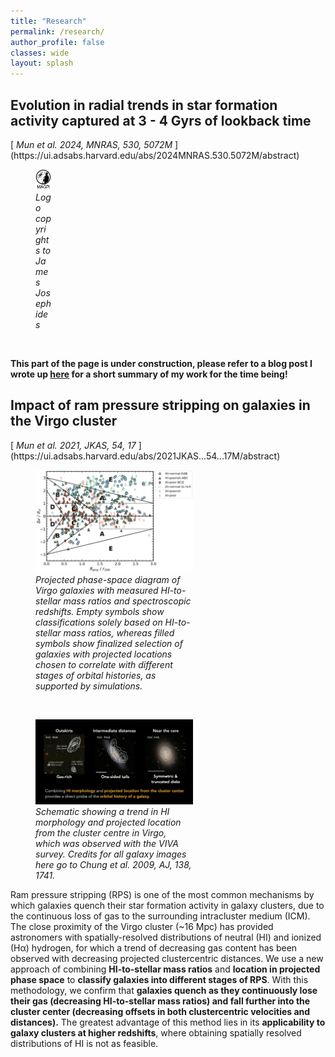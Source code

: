 ```yaml
---
title: "Research"
permalink: /research/
author_profile: false
classes: wide
layout: splash
---
```


<h2>
  Evolution in radial trends in star formation activity captured at 3 - 4 Gyrs of lookback time
</h2>
[<i> Mun et al. 2024, MNRAS, 530, 5072M </i>](https://ui.adsabs.harvard.edu/abs/2024MNRAS.530.5072M/abstract) <br />

<figure style="width: 5%" class="align-left">
  <a href="/assets/images/logo-magpi-white.png">
  <img src="/assets/images/logo-magpi-white.png" alt=""></a>
  <figcaption> <i> Logo copyrights to James Josephides </i> </figcaption>
</figure> <br />

**This part of the page is under construction, please refer to a blog post I wrote up [here](https://www.astronomyaustralia.org.au/eso-blog/magpi-magic-iv-forming-stars-in-galaxies-from-the-inside-out/) for a short summary of my work for the time being!**

<h2>
  Impact of ram pressure stripping on galaxies in the Virgo cluster
</h2>
 [<i> Mun et al. 2021, JKAS, 54, 17 </i>](https://ui.adsabs.harvard.edu/abs/2021JKAS...54...17M/abstract) <br />

<figure style="width: 50%" class="align-left">
  <a href="/assets/images/hi_pps_how_it_works.png">
  <img src="/assets/images/hi_pps_how_it_works.png" alt=""></a>
  <figcaption> <i> Projected phase-space diagram of Virgo galaxies with measured HI-to-stellar mass ratios and spectroscopic redshifts. Empty symbols show classifications solely based on HI-to-stellar mass ratios, whereas filled symbols show finalized selection of galaxies with projected locations chosen to correlate with different stages of orbital histories, as supported by simulations. </i> </figcaption>
</figure> <br />

<figure style="width: 50%" class="align-left">
  <a href="/assets/images/chung_2009_summary_slide.png">
  <img src="/assets/images/chung_2009_summary_slide.png" alt=""></a>
  <figcaption> <i> Schematic showing a trend in HI morphology and projected location from the cluster centre in Virgo, which was observed with the VIVA survey. Credits for all galaxy images here go to Chung et al. 2009, AJ, 138, 1741. </i> </figcaption>
</figure> 

Ram pressure stripping (RPS) is one of the most common mechanisms by which galaxies quench their star formation activity in galaxy clusters, due to the continuous loss of gas to the surrounding intracluster medium (ICM). The close proximity of the Virgo cluster (~16 Mpc) has provided astronomers with spatially-resolved distributions of neutral (HI) and ionized (H&alpha;) hydrogen, for which a trend of decreasing gas content has been observed with decreasing projected clustercentric distances. We use a new approach of combining **HI-to-stellar mass ratios** and **location in projected phase space** to **classify galaxies into different stages of RPS**. With this methodology, we confirm that **galaxies quench as they continuously lose their gas (decreasing HI-to-stellar mass ratios) and fall further into the cluster center (decreasing offsets in both clustercentric velocities and distances).** The greatest advantage of this method lies in its **applicability to galaxy clusters at higher redshifts**, where obtaining spatially resolved distributions of HI is not as feasible. 

